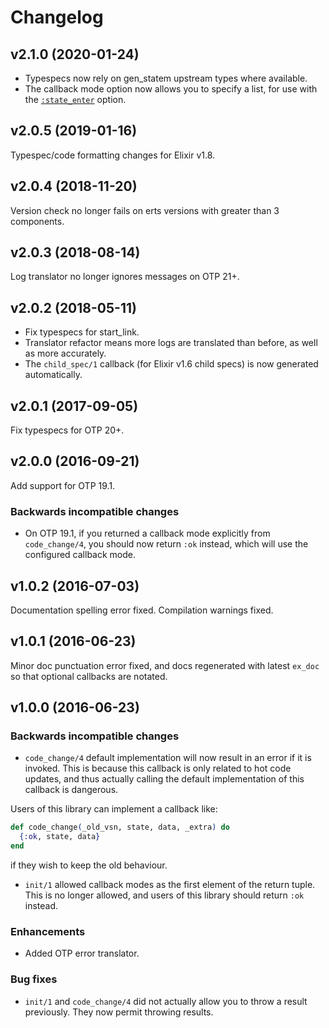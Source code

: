 # Changelog

## v2.1.0 (2020-01-24)

* Typespecs now rely on gen_statem upstream types where available.
* The callback mode option now allows you to specify a list, for use with the [`:state_enter`](https://erlang.org/doc/man/gen_statem.html#type-state_enter) option.

## v2.0.5 (2019-01-16)

Typespec/code formatting changes for Elixir v1.8.

## v2.0.4 (2018-11-20)

Version check no longer fails on erts versions with greater than 3 components.

## v2.0.3 (2018-08-14)

Log translator no longer ignores messages on OTP 21+.

## v2.0.2 (2018-05-11)

* Fix typespecs for start_link.
* Translator refactor means more logs are translated than before, as well as more accurately.
* The `child_spec/1` callback (for Elixir v1.6 child specs) is now generated automatically.

## v2.0.1 (2017-09-05)

Fix typespecs for OTP 20+.

## v2.0.0 (2016-09-21)

Add support for OTP 19.1.

### Backwards incompatible changes

  * On OTP 19.1, if you returned a callback mode explicitly from `code_change/4`, you should now return `:ok` instead, which will use the configured callback mode.

## v1.0.2 (2016-07-03)

Documentation spelling error fixed. Compilation warnings fixed.

## v1.0.1 (2016-06-23)

Minor doc punctuation error fixed, and docs regenerated with latest `ex_doc` so that optional callbacks are notated.

## v1.0.0 (2016-06-23)

### Backwards incompatible changes

  * `code_change/4` default implementation will now result in an error if it is invoked. This is because this callback is only related to hot code updates, and thus actually calling the default implementation of this callback is dangerous.

  Users of this library can implement a callback like:

  ```elixir
  def code_change(_old_vsn, state, data, _extra) do
    {:ok, state, data}
  end
  ```

  if they wish to keep the old behaviour.

  * `init/1` allowed callback modes as the first element of the return tuple. This is no longer allowed, and users of this library should return `:ok` instead.

### Enhancements

  * Added OTP error translator.

### Bug fixes

  * `init/1` and `code_change/4` did not actually allow you to throw a result previously. They now permit throwing results.

